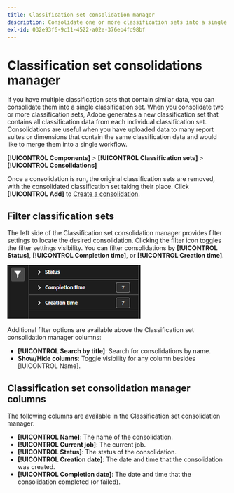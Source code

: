 ```yaml
---
title: Classification set consolidation manager
description: Consolidate one or more classification sets into a single classification set.
exl-id: 032e93f6-9c11-4522-a02e-376eb4fd98bf
---
```

# Classification set consolidations manager

If you have multiple classification sets that contain similar data, you can consolidate them into a single classification set. When you consolidate two or more classification sets, Adobe generates a new classification set that contains all classification data from each individual classification set. Consolidations are useful when you have uploaded data to many report suites or dimensions that contain the same classification data and would like to merge them into a single workflow.

**[!UICONTROL Components]** > **[!UICONTROL Classification sets]** > **[!UICONTROL Consolidations]**

Once a consolidation is run, the original classification sets are removed, with the consolidated classification set taking their place. Click **[!UICONTROL Add]** to [Create a consolidation](process.md).

## Filter classification sets

The left side of the Classification set consolidation manager provides filter settings to locate the desired consolidation. Clicking the filter icon toggles the filter settings visibility. You can filter consolidations by **[!UICONTROL Status]**, **[!UICONTROL Completion time]**, or **[!UICONTROL Creation time]**.

![Classification set consolidation filters](../../assets/classification-set-consolidation-filters.png)

Additional filter options are available above the Classification set consolidation manager columns:

* **[!UICONTROL Search by title]**: Search for consolidations by name.
* **Show/Hide columns**: Toggle visibility for any column besides [!UICONTROL Name].

## Classification set consolidation manager columns

The following columns are available in the Classification set consolidation manager:

* **[!UICONTROL Name]**: The name of the consolidation.
* **[!UICONTROL Current job]**: The current job. <!-- todo: better description -->
* **[!UICONTROL Status]**: The status of the consolidation. <!-- todo: get list of possible statuses -->
* **[!UICONTROL Creation date]**: The date and time that the consolidation was created.
* **[!UICONTROL Completion date]**: The date and time that the consolidation completed (or failed).
